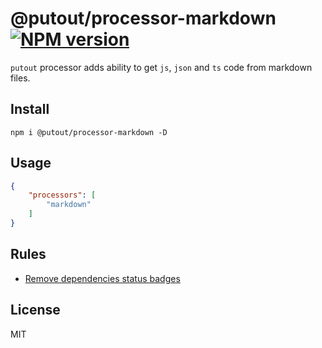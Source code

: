 # @putout/processor-markdown [![NPM version][NPMIMGURL]][NPMURL]

[NPMIMGURL]: https://img.shields.io/npm/v/@putout/processor-markdown.svg?style=flat&longCache=true
[NPMURL]: https://npmjs.org/package/@putout/processor-markdown "npm"

`putout` processor adds ability to get `js`, `json` and `ts` code from markdown files.

## Install

```
npm i @putout/processor-markdown -D
```

## Usage

```json
{
    "processors": [
        "markdown"
    ]
}
```

## Rules
- [Remove dependencies status badges](https://github.com/coderaiser/putout/tree/master/packages/processor-markdown/lib/rules/remove-dependencies-status-badge.md)

## License

MIT
